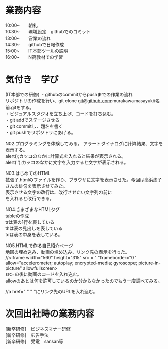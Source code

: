 # 業務内容
10:00~　　朝礼  
10:30~　　環境設定　githubでのコミット  
13:00~　　営業の流れ  
14:30~　　githubで日報作成  
15:00~　　IT本部ツールの説明  
16:00~　　N高教材での学習
# 気付き　学び
(IT本部での研修)
・githubのcommitからpushまでの作業の流れ  
リポジトリの作成を行い、git clone git@github.com:murakawamasayuki/名前.gitをする。  
・ビジュアルスタジオを立ち上げ、コードを打ち込む。  
・git addでステージさせる  
・git commitし、題名を書く  
・git pushでリポジトリにあげる。

N02.プログラミングを体験してみる。
アラートダイナログに計算結果、文字を表示する。  
alert();カッコのなかに計算式を入れると結果が表示される。  
alert('');カッコのなかに文字を入力すると文字が表示される。  

N03.はじめてのHTML  
拡張子.htmlのファイルを作り、ブラウザに文字を表示させた。今回は高浜虚子さんの俳句を表示させてみた。  
表示させる文字の改行は、改行させたい文字列の前に<br>を入れると改行できる。  

NO4.さまざまなHTMLタグ  
tableの作成  
trは表の1行を表している  
thは表の見出しを表している  
tdは表の中身を表している。  

NO5.HTMLで作る自己紹介ページ  
地図の埋め込み、動画の埋め込み、リンク先の表示を行った。  
//<iframe width="560" height="315" src = " "frameborder="0"
    allow="accelerometer; autoplay; encrypted-media; gyroscope; picture-in-picture"
    allowfullscreen></iframe>  
src=の後に動画のコードを入れ込む。  
allowのあとは何を許可しているのか分からなかったのでもう一度調べてみる。  

 //a href=" " " "にリンク先のURLを入れ込む。


# 次回出社時の業務内容
[新卒研修]　ビジネスマナー研修  
[新卒研修]　広告手法  
[新卒研修]　受電　sansan等
